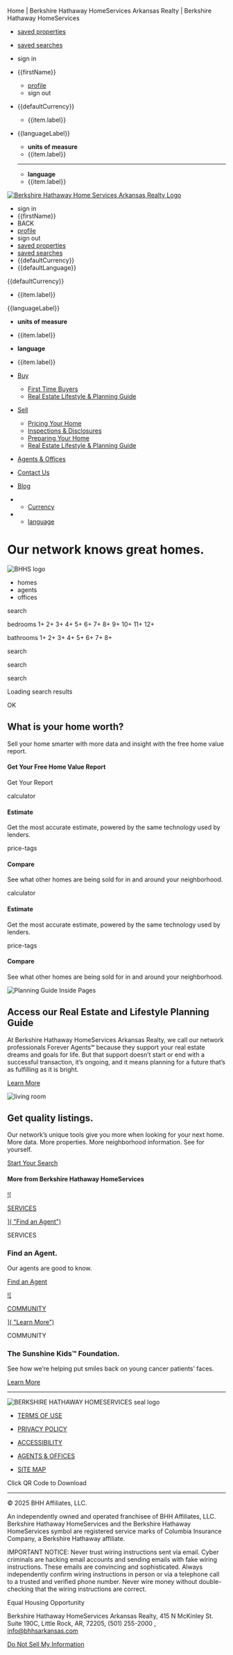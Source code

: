 Home | Berkshire Hathaway HomeServices Arkansas Realty | Berkshire Hathaway HomeServices








* [saved properties](/account/saved-properties)
* [saved searches](/account/saved-searches)
* sign in
* {{firstName}}
  + [profile](/account/profile)
  + sign out
* {{defaultCurrency}}

  + {{item.label}}
* {{languageLabel}}
  + **units of measure**
  + {{item.label}}

  ---

  + **language**
  + {{item.label}}

[![Berkshire Hathaway Home Services Arkansas Realty Logo](/content/dam/bhhs/brand_identity/logos/franchisee/ar304/AR304_primary_blk.svg)](https://www.berkshirehathawayhomeservicesarkansas.com)

* sign in
* {{firstName}}
* BACK
* [profile](/account/profile)
* sign out
* [saved properties](/account/saved-properties)
* [saved searches](/account/saved-searches)
* {{defaultCurrency}}
* {{defaultLanguage}}

{{defaultCurrency}}

* {{item.label}}

{{languageLabel}}

* **units of measure**
* {{item.label}}
* **language**
* {{item.label}}

* [Buy](https://www.berkshirehathawayhomeservicesarkansas.com/buy-a-home)
  + [First Time Buyers](https://www.berkshirehathawayhomeservicesarkansas.com/buy-a-home/first-time-buyers)
  + [Real Estate Lifestyle & Planning Guide](https://www.berkshirehathawayhomeservicesarkansas.com/real-estate-lifestyle-planning)
* [Sell](https://www.berkshirehathawayhomeservicesarkansas.com/sell-your-home)
  + [Pricing Your Home](https://www.berkshirehathawayhomeservicesarkansas.com/sell-your-home/pricing-your-home)
  + [Inspections & Disclosures](https://www.berkshirehathawayhomeservicesarkansas.com/sell-your-home/inspections-disclosures)
  + [Preparing Your Home](https://www.berkshirehathawayhomeservicesarkansas.com/sell-your-home/preparing-for-sale)
  + [Real Estate Lifestyle & Planning Guide](https://www.berkshirehathawayhomeservicesarkansas.com/real-estate-lifestyle-planning)
* [Agents & Offices](https://www.berkshirehathawayhomeservicesarkansas.com/agent-office-search)
* [Contact Us](https://www.berkshirehathawayhomeservicesarkansas.com/contact-us)
* [Blog](https://www.berkshirehathawayhomeservicesarkansas.com/blog)
* + [Currency](#)
* + [language](#)

Our network knows great homes.
==============================

![BHHS logo](/etc/clientlibs/bhhs-pagelibs/images/brand/bhhs-logotype-purple.svg)

* homes
* agents
* offices

search

bedrooms
1+
2+
3+
4+
5+
6+
7+
8+
9+
10+
11+
12+

bathrooms
1+
2+
3+
4+
5+
6+
7+
8+

search

search

search

Loading search results

OK

What is your home worth?
------------------------

Sell your home smarter with more data and insight with the free home value report.

#### Get Your Free Home Value Report

Get Your Report

calculator

#### Estimate

Get the most accurate estimate, powered by the same technology used by lenders.

price-tags

#### Compare

See what other homes are being sold for in and around your neighborhood.

calculator

#### Estimate

Get the most accurate estimate, powered by the same technology used by lenders.

price-tags

#### Compare

See what other homes are being sold for in and around your neighborhood.

![Planning Guide Inside Pages]()

Access our Real Estate and Lifestyle Planning Guide
---------------------------------------------------

At Berkshire Hathaway HomeServices Arkansas Realty, we call our network professionals Forever Agents℠ because they support your real estate dreams and goals for life. But that support doesn’t start or end with a successful transaction, it’s ongoing, and it means planning for a future that’s as fulfilling as it is bright.

[Learn More](/real-estate-lifestyle-planning)

![living room]()

Get quality listings.
---------------------

Our network’s unique tools give you more when looking for your next home. More data. More properties. More neighborhood information. See for yourself.

[Start Your Search](/allison-doyle-real-estate-ak703/buy-a-home)

#### More from Berkshire Hathaway HomeServices

[![<p>SERVICES</p>
]( "Find an Agent")](/agent-office-search)

SERVICES

### Find an Agent.

Our agents are good to know.

[Find an Agent](/agent-office-search)

[![<p>COMMUNITY</p>
]( "Learn More")](https://www.bhhs.com/about/sunshine-kids-charity-foundation)

COMMUNITY

### The Sunshine Kids™ Foundation.

See how we’re helping put smiles back on young cancer patients’ faces.

[Learn More](https://www.bhhs.com/about/sunshine-kids-charity-foundation)

---

![BERKSHIRE HATHAWAY HOMESERVICES seal logo](/etc/clientlibs/bhhs-pagelibs/images/brand/bhhs_seal_blk.svg)

* [TERMS OF USE](https://www.berkshirehathawayhomeservicesarkansas.com/terms-of-use)
* [PRIVACY POLICY](https://www.berkshirehathawayhomeservicesarkansas.com/privacy-policy)
* [ACCESSIBILITY](https://www.berkshirehathawayhomeservicesarkansas.com/accessibility-statement)

* [AGENTS & OFFICES](https://www.berkshirehathawayhomeservicesarkansas.com/agent-office-search)
* [SITE MAP](https://www.berkshirehathawayhomeservicesarkansas.com/site-map)

Click QR Code to Download

---

© 2025 BHH Affiliates, LLC.

An independently owned and operated franchisee of BHH Affiliates, LLC. Berkshire Hathaway HomeServices and the Berkshire Hathaway HomeServices symbol are registered service marks of Columbia Insurance Company, a Berkshire Hathaway affiliate.

IMPORTANT NOTICE: Never trust wiring instructions sent via email. Cyber criminals are hacking email accounts and sending emails with fake wiring instructions. These emails are convincing and sophisticated. Always independently confirm wiring instructions in person or via a telephone call to a trusted and verified phone number. Never wire money without double-checking that the wiring instructions are correct.

Equal Housing Opportunity

  

Berkshire Hathaway HomeServices Arkansas Realty,
415 N McKinley St. Suite 190C, Little Rock, AR, 72205,
(501) 255-2000
[, info@bhhsarkansas.com](https://www.berkshirehathawayhomeservicesarkansas.com/contact-us)

[Do Not Sell My Information](https://privacyportal-cdn.onetrust.com/dsarwebform/b54c596e-12ac-4af7-8bd3-3876905378fa/c2c623ed-e1e7-4a60-847e-93393d137e78.html)